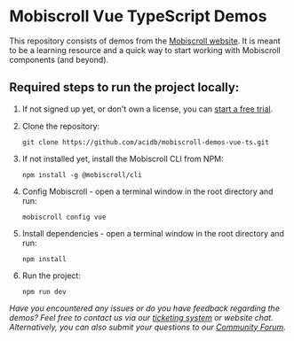 # Mobiscroll Vue TypeScript Demos

This repository consists of demos from the [Mobiscroll website](https://demo.mobiscroll.com/).
It is meant to be a learning resource and a quick way to start working with Mobiscroll components (and beyond).

## Required steps to run the project locally:

1. If not signed up yet, or don't own a license, you can [start a free trial](https://mobiscroll.com/starttrial).

2. Clone the repository:

   ```
   git clone https://github.com/acidb/mobiscroll-demos-vue-ts.git
   ```

3. If not installed yet, install the Mobiscroll CLI from NPM:

   ```
   npm install -g @mobiscroll/cli
   ```

4. Config Mobiscroll - open a terminal window in the root directory and run:

   ```
   mobiscroll config vue
   ```

5. Install dependencies - open a terminal window in the root directory and run:

   ```
   npm install
   ```

6. Run the project:

   ```
   npm run dev
   ```

_Have you encountered any issues or do you have feedback regarding the demos? Feel free to contact us via our [ticketing system](https://mobiscroll.com/account/supporttickets) or website chat. Alternatively, you can also submit your questions to our [Community Forum](https://forum.mobiscroll.com/)._
